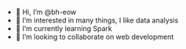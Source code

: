 - 👋 Hi, I’m @bh-eow
- 👀 I’m interested in many things, I like data analysis
- 🌱 I’m currently learning Spark
- 💞️ I’m looking to collaborate on web development

<!---
bh-eow/bh-eow is a ✨ special ✨ repository because its `README.md` (this file) appears on your GitHub profile.
You can click the Preview link to take a look at your changes.
--->
